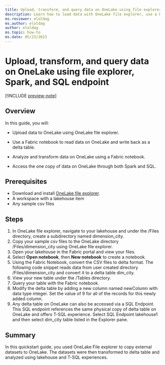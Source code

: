 ```yaml
---
title: Upload, transform, and query data on OneLake using file explorer, Spark, and SQL endpoint
description: Learn how to load data with OneLake file explorer, use a Fabric notebook to transform the data and then query with SQL
ms.reviewer: eloldag
ms.author: eloldag
author: eloldag
ms.topic: how-to
ms.date: 05/23/2023
---
```


# Upload, transform, and query data on OneLake using file explorer, Spark, and SQL endpoint

[!INCLUDE [preview-note](../includes/preview-note.md)]

## Overview

In this guide, you will:

- Upload data to OneLake using OneLake file explorer.

- Use a Fabric notebook to read data on OneLake and write back as a delta table.

- Analyze and transform data on OneLake using a Fabric notebook.

- Access the one copy of data on OneLake through both Spark and SQL.

## Prerequisites

- Download and install [OneLake file explorer](onlake-file-explorer.md).
- A workspace with a lakehouse item
- Any sample csv files

## Steps

1. In OneLake file explorer, navigate to your lakehouse and under the /Files directory, create a subdirectory named dimension_city.
1. Copy your sample csv files to the OneLake directory /Files/dimension_city using OneLake file explorer.
1. Open your lakehouse in the Fabric portal and view your files.
1. Select **Open notebook**, then **New notebook** to create a notebook.
1. Using the Fabric Notebook, convert the CSV files to delta format. The following code snippet reads data from user created directory /Files/dimension_city and convert it to a delta table dim_city.
1. View your new table under the /Tables directory.
1. Query your table with the Fabric notebook.
1. Modify the delta table by adding a new column named newColumn with data type integer.  Set the value of 9 for all of the records for this newly added column.
1. Any delta table on OneLake can also be accessed via a SQL Endpoint. This SQL endpoint references the same physical copy of delta table on OneLake and offers T-SQL experience. Select SQL Endpoint lakehouse1 and then select dim_city table listed in the Explorer pane.
 
## Summary

In this quickstart guide, you used OneLake File explorer to copy external datasets to OneLake. The datasets were then transformed to delta table and analyzed using lakehouse and T-SQL experiences.
